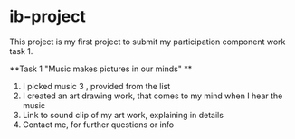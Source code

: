 # ib-project

This project is my first project to submit my participation component work task 1.

**Task 1 "Music makes pictures in our minds" **

1. I picked music 3 , provided from the list
2. I created an art drawing work, that comes to my mind when I hear the music
3.  Link to sound clip of my art work, explaining in details
4.  Contact me, for further questions or info 

